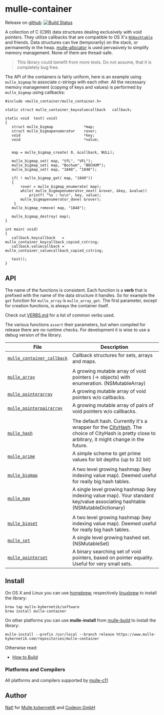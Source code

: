 # mulle-container

Release on [github](//github.com/mulle-nat/mulle-container): [![Build Status](https://travis-ci.org/mulle-nat/mulle-container.svg?branch=release)](https://travis-ci.org/mulle-nat/mulle-container)

A collection of C (C99) data structures dealing exclusively with void pointers.
They utilize callbacks that are compatible to OS X's [`NSHashtable`](//nshipster.com/nshashtable-and-nsmaptable/) and friends. Data structures can live (temporarily)
on the stack, or permanently in the heap.
[mulle-allocator](//github.com/mulle-nat/mulle-allocator) is used pervasively
to simplify memory management. None of them are thread-safe.

> This library could benefit from more tests. Do not assume, that it
> is completely bug free.

The API of the containers is fairly uniform, here is an example using
`mulle_bigmap` to associate c-strings with each other. All the necessary memory
management (copying of keys and values) is performed by `mulle_bigmap` using
callbacks:


```
#include <mulle_container/mulle_container.h>

static struct mulle_container_keyvaluecallback   callback;

static void  test( void)
{
   struct mulle_bigmap              *map;
   struct mulle_bigmapenumerator    rover;
   void                             *key;
   void                             *value;


   map = mulle_bigmap_create( 0, &callback, NULL);

   mulle_bigmap_set( map, "VfL", "VFL");
   mulle_bigmap_set( map, "Bochum", "BOCHUM");
   mulle_bigmap_set( map, "1848", "1848");

   if( ! mulle_bigmap_get( map, "1849"))
   {
	   rover = mulle_bigmap_enumerate( map);
	   while( mulle_bigmapenumerator_next( &rover, &key, &value))
   		   printf( "%s : %s\n", key, value);
	   mulle_bigmapenumerator_done( &rover);
	}
   mulle_bigmap_remove( map, "1848");

   mulle_bigmap_destroy( map);
}

int main( void)
{
   callback.keycallback   = mulle_container_keycallback_copied_cstring;
   callback.valuecallback = mulle_container_valuecallback_copied_cstring;

   test();
}
```


## API

The name of the functions is consistent. Each function is a **verb**
that is prefixed with the name of the data structure it handles. So for example
the `get` function for `mulle_array` is `mulle_array_get`. The first parameter,
except for creation functions, is always the container itself.

Check out [VERBS.md](dox/VERBS.md) for a list of common verbs used.

The various functions `assert` their parameters, but when compiled for release
there are no runtime checks. For development it is wise to use a debug version
of the library.


File                                                         | Description
------------------------------------------------------------ | ----------------------------------------
[`mulle_container_callback`](dox/API_CONTAINER_CALLBACK.md)  | Callback structures for sets, arrays and maps.
                                                             |
[`mulle_array`](dox/API_ARRAY.md)                            | A growing mutable array of void pointers (-> objects) with enumeration. (NSMutableArray)
[`mulle_pointerarray`](dox/API_POINTERARRAY.md)              | A growing mutable array of void pointers w/o callbacks.
[`mulle_pointerpairarray`](dox/API_POINTERPAIRARRAY.md)      | A growing mutable array of pairs of void pointers w/o callbacks.
                                                             |
[`mulle_hash`](dox/API_HASH.md)                              | The default hash. Currently it's a wrapper for the [CityHash](https://en.wikipedia.org/wiki/CityHash). The choice of CityHash is pretty close to arbitrary, it might change in the future.
[`mulle_prime`](dox/API_PRIME.md)                            | A simple scheme to get prime values for bit depths (up to 32 bit)
                                                             |
[`mulle_bigmap`](dox/API_BIGMAP.md)                          | A two level growing hashmap (key indexing value map). Deemed useful for really big hash tables.
[`mulle_map`](dox/API_MAP.md)                                | A single level growing hashmap (key indexing value map). Your standard key/value associating hashtable (NSMutableDictionary)
                                                             |
[`mulle_bigset`](dox/API_BIGSET.md)                          | A two level growing hashmap (key indexing value map). Deemed useful for really big hash tables.
[`mulle_set`](dox/API_SET.md)                                | A single level growing hashed set. (NSMutableSet)
[`mulle_pointerset`](dox/API_POINTERSET.md)                  | A binary searching set of void pointers, based on pointer equality. Useful for very small sets.



## Install

On OS X and Linux you can use [homebrew](//brew.sh), respectively
[linuxbrew](//linuxbrew.sh) to install the library:

```
brew tap mulle-kybernetik/software
brew install mulle-container
```

On other platforms you can use **mulle-install** from
[mulle-build](//www.mulle-kybernetik.com/software/git/mulle-build) to install the library:

```
mulle-install --prefix /usr/local --branch release https://www.mulle-kybernetik.com/repositories/mulle-container
```

Otherwise read:

* [How to Build](dox/BUILD.md)


### Platforms and Compilers

All platforms and compilers supported by
[mulle-c11](//www.mulle-kybernetik.com/software/git/mulle-c11/)


## Author

[Nat!](//www.mulle-kybernetik.com/weblog) for
[Mulle kybernetiK](//www.mulle-kybernetik.com) and
[Codeon GmbH](//www.codeon.de)
